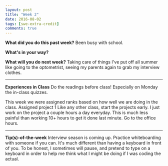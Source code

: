 ```yaml
---
layout: post
title: "Week 2"
date: 2016-08-02
tags: [swe-extra-credit]
comments: true
---
```


**What did you do this past week?**
Been busy with school.

**What's in your way?**


**What will you do next week?**
Taking care of things I've put off all summer like going to the optometrist, seeing my parents again to grab my interview clothes.

---
**Experiences in Class**
Do the readings before class! Especially on Monday the in-class quizzes.

This week we were assigned ranks based on how well we are doing in the class.
Assigned project 1
Like any other class, start the projects early. I just work on the project a couple hours a day everyday. This is much less painful than working 10+ hours to get it done last minute.
Go to the office hours.

---
**Tip(s)-of-the-week**
Interview season is coming up. Practice whiteboarding with someone if you can. It's much different than having a keyboard in front of you. To be honest, I sometimes will pause, and pretend to type on a keyboard in order to help me think what I might be doing if I was coding the actual. 

